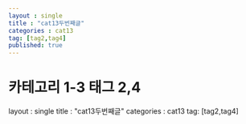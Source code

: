 ```yaml
---
layout : single
title : "cat13두번째글"
categories : cat13
tag: [tag2,tag4]
published: true
---
```


# 카테고리 1-3 태그 2,4

layout : single
title : "cat13두번째글"
categories : cat13
tag: [tag2,tag4]
